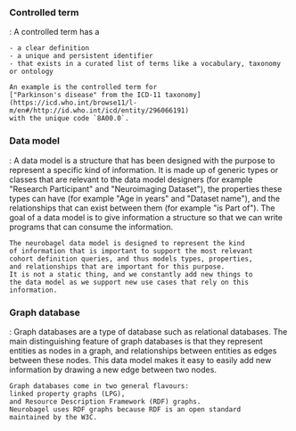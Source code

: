 ### Controlled term

:   A controlled term has a 

    - a clear definition
    - a unique and persistent identifier
    - that exists in a curated list of terms like a vocabulary, taxonomy or ontology

    An example is the controlled term for 
    ["Parkinson's disease" from the ICD-11 taxonomy](https://icd.who.int/browse11/l-m/en#/http://id.who.int/icd/entity/296066191)
    with the unique code `8A00.0`.

### Data model

:   A data model is a structure that has been designed with the 
    purpose to represent a specific kind of information. 
    It is made up of generic types or classes that are relevant
    to the data model designers (for example "Research Participant"
    and "Neuroimaging Dataset"), the properties these types can
    have (for example "Age in years" and "Dataset name"), and the 
    relationships that can exist between them (for example "is Part of").
    The goal of a data model is to give information a structure
    so that we can write programs that can consume the information.

    The neurobagel data model is designed to represent the kind
    of information that is important to support the most relevant
    cohort definition queries, and thus models types, properties,
    and relationships that are important for this purpose.
    It is not a static thing, and we constantly add new things to 
    the data model as we support new use cases that rely on this
    information.


### Graph database

:   Graph databases are a type of database such as relational databases.
    The main distinguishing feature of graph databases is that they 
    represent entities as nodes in a graph, 
    and relationships between entities as edges between these nodes.
    This data model makes it easy to easily add new information
    by drawing a new edge between two nodes.

    Graph databases come in two general flavours: 
    linked property graphs (LPG),
    and Resource Description Framework (RDF) graphs. 
    Neurobagel uses RDF graphs because RDF is an open standard
    maintained by the W3C.